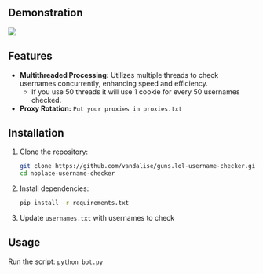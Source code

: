 ## Demonstration
<img src=https://i.gyazo.com/dc40cad12e984916ed90d4f70f94e7f9.gif>

## Features

- **Multithreaded Processing:** Utilizes multiple threads to check usernames concurrently, enhancing speed and efficiency.
    - If you use 50 threads it will use 1 cookie for every 50 usernames checked.
- **Proxy Rotation:** ``Put your proxies in proxies.txt``

## Installation

1. Clone the repository:

   ```bash
   git clone https://github.com/vandalise/guns.lol-username-checker.git
   cd noplace-username-checker
   ```
2. Install dependencies:
    ```bash
    pip install -r requirements.txt
    ```

3. Update ``usernames.txt`` with usernames to check

## Usage
Run the script:
    ```
    python bot.py
    ```
